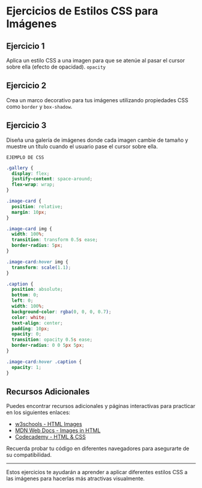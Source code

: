 # Ejercicios de Estilos CSS para Imágenes

## Ejercicio 1
Aplica un estilo CSS a una imagen para que se atenúe al pasar el cursor sobre ella (efecto de opacidad). `opacity`



## Ejercicio 2
Crea un marco decorativo para tus imágenes utilizando propiedades CSS como `border` y `box-shadow`.

## Ejercicio 3
Diseña una galería de imágenes donde cada imagen cambie de tamaño y muestre un título cuando el usuario pase el cursor sobre ella.

`EJEMPLO DE CSS`

```css
.gallery {
  display: flex;
  justify-content: space-around;
  flex-wrap: wrap;
}

.image-card {
  position: relative;
  margin: 10px;
}

.image-card img {
  width: 100%; 
  transition: transform 0.5s ease;
  border-radius: 5px;
}

.image-card:hover img {
  transform: scale(1.1); 
}

.caption {
  position: absolute;
  bottom: 0;
  left: 0;
  width: 100%;
  background-color: rgba(0, 0, 0, 0.7); 
  color: white;
  text-align: center;
  padding: 10px;
  opacity: 0;
  transition: opacity 0.5s ease;
  border-radius: 0 0 5px 5px;
}

.image-card:hover .caption {
  opacity: 1; 
}
```

## Recursos Adicionales
Puedes encontrar recursos adicionales y páginas interactivas para practicar en los siguientes enlaces:

- [w3schools - HTML Images](https://www.w3schools.com/html/html_images.asp)
- [MDN Web Docs - Images in HTML](https://developer.mozilla.org/en-US/docs/Learn/HTML/Multimedia_and_embedding/Images_in_HTML)
- [Codecademy - HTML & CSS](https://www.codecademy.com/learn/learn-html)

Recuerda probar tu código en diferentes navegadores para asegurarte de su compatibilidad.

---

Estos ejercicios te ayudarán a aprender a aplicar diferentes estilos CSS a las imágenes para hacerlas más atractivas visualmente.

